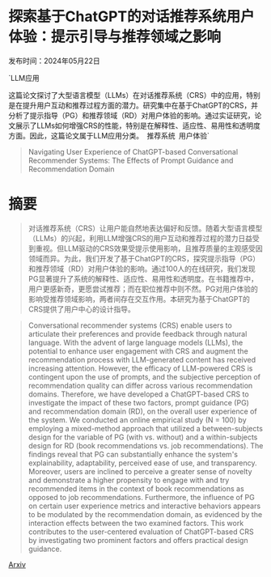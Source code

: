 # 探索基于ChatGPT的对话推荐系统用户体验：提示引导与推荐领域之影响

发布时间：2024年05月22日

`LLM应用

这篇论文探讨了大型语言模型（LLMs）在对话推荐系统（CRS）中的应用，特别是在提升用户互动和推荐过程方面的潜力。研究集中在基于ChatGPT的CRS，并分析了提示指导（PG）和推荐领域（RD）对用户体验的影响。通过实证研究，论文展示了LLMs如何增强CRS的性能，特别是在解释性、适应性、易用性和透明度方面。因此，这篇论文属于LLM应用分类。` `推荐系统` `用户体验`

> Navigating User Experience of ChatGPT-based Conversational Recommender Systems: The Effects of Prompt Guidance and Recommendation Domain

# 摘要

> 对话推荐系统（CRS）让用户能自然地表达偏好和反馈。随着大型语言模型（LLMs）的兴起，利用LLM增强CRS的用户互动和推荐过程的潜力日益受到重视。但LLM驱动的CRS效果受提示使用影响，且推荐质量的主观感受因领域而异。为此，我们开发了基于ChatGPT的CRS，探究提示指导（PG）和推荐领域（RD）对用户体验的影响。通过100人的在线研究，我们发现PG显著提升了系统的解释性、适应性、易用性和透明度。在书籍推荐中，用户更感新奇，更愿尝试推荐；而在职位推荐中则不然。PG对用户体验的影响受推荐领域影响，两者间存在交互作用。本研究为基于ChatGPT的CRS提供了用户中心的设计指导。

> Conversational recommender systems (CRS) enable users to articulate their preferences and provide feedback through natural language. With the advent of large language models (LLMs), the potential to enhance user engagement with CRS and augment the recommendation process with LLM-generated content has received increasing attention. However, the efficacy of LLM-powered CRS is contingent upon the use of prompts, and the subjective perception of recommendation quality can differ across various recommendation domains. Therefore, we have developed a ChatGPT-based CRS to investigate the impact of these two factors, prompt guidance (PG) and recommendation domain (RD), on the overall user experience of the system. We conducted an online empirical study (N = 100) by employing a mixed-method approach that utilized a between-subjects design for the variable of PG (with vs. without) and a within-subjects design for RD (book recommendations vs. job recommendations). The findings reveal that PG can substantially enhance the system's explainability, adaptability, perceived ease of use, and transparency. Moreover, users are inclined to perceive a greater sense of novelty and demonstrate a higher propensity to engage with and try recommended items in the context of book recommendations as opposed to job recommendations. Furthermore, the influence of PG on certain user experience metrics and interactive behaviors appears to be modulated by the recommendation domain, as evidenced by the interaction effects between the two examined factors. This work contributes to the user-centered evaluation of ChatGPT-based CRS by investigating two prominent factors and offers practical design guidance.

[Arxiv](https://arxiv.org/abs/2405.13560)